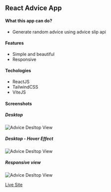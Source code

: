 ## React Advice App

#### What this app can do?

- Generate random advice using advice slip api

#### Features

- Simple and beautiful
- Responsive

#### Techologies

- ReactJS
- TailwindCSS
- ViteJS

#### Screenshots

##### Desktop
![Advice Desltop View](https://ik.imagekit.io/of8sk3s88sie/advice-generator/advice-desktop.png?ik-sdk-version=javascript-1.4.3&updatedAt=1650304129271)

##### Desktop - Hover Effect
![Advice Desltop View](https://ik.imagekit.io/of8sk3s88sie/advice-generator/advice-hover-effect.png?ik-sdk-version=javascript-1.4.3&updatedAt=1650304129271)

##### Responsive view
![Advice Desltop View](https://ik.imagekit.io/of8sk3s88sie/advice-generator/advice-responsive-view.png?ik-sdk-version=javascript-1.4.3&updatedAt=1650304129271)

[Live Site](https://hm-advice-app.netlify.app/)
